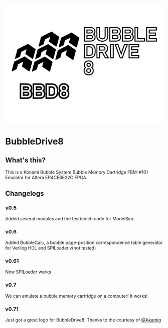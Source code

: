 <p align=center><img alt="BubbleDrive8" src="./BubbleDrive8%20Logo.svg"></p>

# BubbleDrive8
## What's this?
This is a Konami Bubble System Bubble Memory Cartridge FBM-#101 Emulator for Altera EP4CE6E22C FPGA. 

## Changelogs
### v0.5
Added several modules and the testbench code for ModelSim.
### v0.6
Added BubbleCalc, a bubble page-position correspondence table generator for Verilog HDL and SPILoader.v(not tested)
### v0.61
Now SPILoader works
### v0.7
We can emulate a bubble memory cartridge on a computer! It works!
### v0.71
Just got a great logo for BubbleDrive8! Thanks to the courtesy of [@Akamig]( https://github.com/Akamig )
